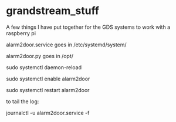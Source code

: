# grandstream_stuff

A few things I have put together for the GDS systems to work with a raspberry pi



alarm2door.service goes in /etc/systemd/system/

alarm2door.py goes in /opt/



sudo systemctl daemon-reload

sudo systemctl enable alarm2door

sudo systemctl restart alarm2door



to tail the log:

journalctl -u alarm2door.service -f

